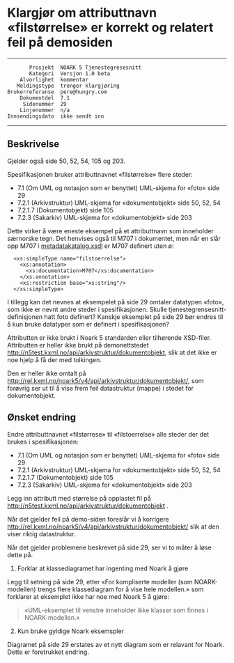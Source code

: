 Klargjør om attributtnavn «filstørrelse» er korrekt
og relatert feil på demosiden
===================================================

 ------------------  ---------------------------------
           Prosjekt  NOARK 5 Tjenestegresesnitt
           Kategori  Versjon 1.0 beta
        Alvorlighet  kommentar
       Meldingstype  trenger klargjøring
    Brukerreferanse  pere@hungry.com
        Dokumentdel  7.1
         Sidenummer  29
        Linjenummer  n/a
    Innsendingsdato  ikke sendt inn
 ------------------  ---------------------------------

Beskrivelse
-----------

Gjelder også side 50, 52, 54, 105 og 203.

Spesifikasjonen bruker attributtnavnet «filstørrelse» flere steder:

 * 7.1 (Om UML og notasjon som er benyttet) UML-skjema for «foto» side 29
 * 7.2.1 (Arkivstruktur) UML-skjema for «dokumentobjekt» side 50, 52, 54
 * 7.2.1.7 (Dokumentobjekt) side 105
 * 7.2.3 (Sakarkiv) UML-skjema for «dokumentobjekt» side 203

Dette virker å være eneste eksempel på et attributtnavn som inneholder
særnorske tegn.  Det henvises også til M707 i dokumentet, men når en
slår opp M707 i
[metadatakatalog.xsdl](http://arkivverket.no/arkivverket/content/download/21282/191627/version/1/file/metadatakatalog.xsdl)
er M707 definert uten ø:
```
  <xs:simpleType name="filstoerrelse">
    <xs:annotation>
      <xs:documentation>M707</xs:documentation>
    </xs:annotation>
    <xs:restriction base="xs:string"/>
  </xs:simpleType>
```

I tillegg kan det nevnes at eksempelet på side 29 omtaler datatypen
«foto», som ikke er nevnt andre steder i spesifikasjonen.  Skulle
tjenestegrensesnitt-definisjonen hatt foto definert? Kanskje eksemplet
på side 29 bør endres til å kun bruke datatyper som er definert i
spesifikasjonen?

Attributten er ikke brukt i Noark 5 standarden eller tilhørende XSD-filer.
Attributten er heller ikke brukt på demonettstedet
http://n5test.kxml.no/api/arkivstruktur/dokumentobjekt, slik at det
ikke er noe hjelp å få der med tolkingen.

Den er heller ikke omtalt på
http://rel.kxml.no/noark5/v4/api/arkivstruktur/dokumentobjekt/, som
forøvrig ser ut til å vise frem feil datastruktur (mappe) i stedet for
dokumentobjekt.

Ønsket endring
--------------

Endre attributtnavnet «filstørrese» til «filstoerrelse» alle steder
der det brukes i spesifikasjonen:

 * 7.1 (Om UML og notasjon som er benyttet) UML-skjema for «foto» side 29
 * 7.2.1 (Arkivstruktur) UML-skjema for «dokumentobjekt» side 50, 52, 54
 * 7.2.1.7 (Dokumentobjekt) side 105
 * 7.2.3 (Sakarkiv) UML-skjema for «dokumentobjekt» side 203

Legg inn attributt med størrelse på opplastet fil på
http://n5test.kxml.no/api/arkivstruktur/dokumentobjekt .

Når det gjelder feil på demo-siden foreslår vi å korrigere
http://rel.kxml.no/noark5/v4/api/arkivstruktur/dokumentobjekt/ slik at
den viser riktig datastruktur.

Når det gjelder problemene beskrevet på side 29, ser vi to måter
å løse dette på.

1. Forklar at klassediagramet har ingenting med Noark å gjøre

Legg til setning på side 29, etter «For kompliserte modeller (som
NOARK-modellen) trengs flere klassediagram for å vise hele modellen.»
som forklarer at eksemplet ikke har noe med Noark 5 å gjøre:

> «UML-eksemplet til venstre inneholder ikke klasser som finnes i
> NOARK-modellen.»

2. Kun bruke gyldige Noark eksemspler

Diagramet på side 29 erstates av et nytt diagram som er relavant for
Noark. Dette er foretrukket endring.
